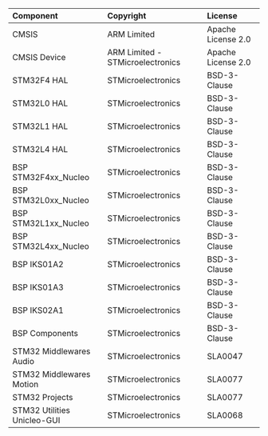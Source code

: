 | Component                       | Copyright            | License   |
|:---------                       |:-------              |:----------|
| CMSIS                           |  ARM Limited  | Apache License 2.0 |
| CMSIS Device                    | ARM Limited - STMicroelectronics   | Apache License 2.0 |
| STM32F4 HAL                     | STMicroelectronics   | BSD-3-Clause |
| STM32L0 HAL                     | STMicroelectronics   | BSD-3-Clause |
| STM32L1 HAL                     | STMicroelectronics   | BSD-3-Clause |
| STM32L4 HAL                     | STMicroelectronics   | BSD-3-Clause |
| BSP STM32F4xx_Nucleo            | STMicroelectronics   | BSD-3-Clause |
| BSP STM32L0xx_Nucleo            | STMicroelectronics   | BSD-3-Clause |
| BSP STM32L1xx_Nucleo            | STMicroelectronics   | BSD-3-Clause |
| BSP STM32L4xx_Nucleo            | STMicroelectronics   | BSD-3-Clause |
| BSP IKS01A2                     | STMicroelectronics   | BSD-3-Clause |
| BSP IKS01A3                     | STMicroelectronics   | BSD-3-Clause |
| BSP IKS02A1                     | STMicroelectronics   | BSD-3-Clause |
| BSP Components                  | STMicroelectronics   | BSD-3-Clause |
| STM32 Middlewares Audio         | STMicroelectronics   | SLA0047 |
| STM32 Middlewares Motion        | STMicroelectronics   | SLA0077 |
| STM32 Projects                  | STMicroelectronics   | SLA0077 |
| STM32 Utilities Unicleo-GUI     | STMicroelectronics   | SLA0068 |
